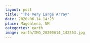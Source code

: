 ```yaml
---
layout: post
title: "The Very Large Array"
date: 2020-06-14 14:23
place: Magdalena, NM
categories: earth
image: earth/IMG_20200614_142353.jpg
---
```



